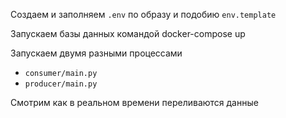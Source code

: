 Создаем и заполняем `.env` по образу и подобию `env.template`

Запускаем базы данных командой docker-compose up

Запускаем двумя разными процессами 
* `consumer/main.py`
* `producer/main.py`

Смотрим как в реальном времени переливаются данные
